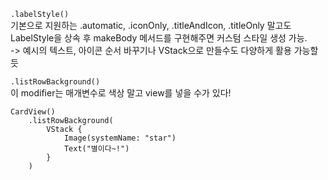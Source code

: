 `.labelStyle()`  
기본으로 지원하는 .automatic, .iconOnly, .titleAndIcon, .titleOnly 말고도 LabelStyle을 상속 후 makeBody 메서드를 구현해주면 커스텀 스타일 생성 가능.  
-> 예시의 텍스트, 아이콘 순서 바꾸기나 VStack으로 만들수도 다양하게 활용 가능할 듯

`.listRowBackground()`  
이 modifier는 매개변수로 색상 말고 view를 넣을 수가 있다!
```Swift!
CardView()
    .listRowBackground(
        VStack {
            Image(systemName: "star")
            Text("별이다~!")
        }
    )
```

